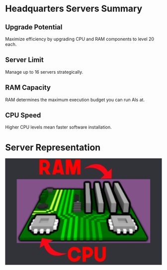 # Headquarters Servers Summary

## Upgrade Potential
Maximize efficiency by upgrading CPU and RAM components to level 20 each.

## Server Limit
Manage up to 16 servers strategically. 

## RAM Capacity
RAM determines the maximum execution budget you can run AIs at.

## CPU Speed
Higher CPU levels mean faster software installation.

# Server Representation
![Server Representation](../../Images/Server%20Display.webp)
